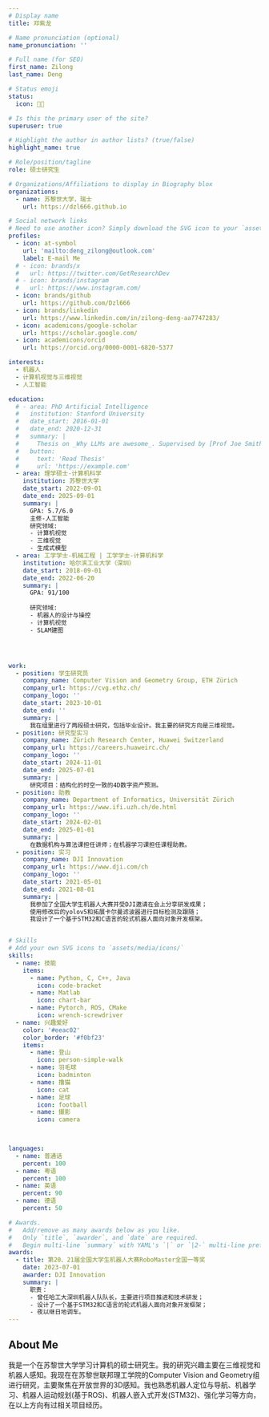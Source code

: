 ```yaml
---
# Display name
title: 邓紫龙

# Name pronunciation (optional)
name_pronunciation: ''

# Full name (for SEO)
first_name: Zilong
last_name: Deng

# Status emoji 
status:
  icon: 👨‍💻

# Is this the primary user of the site?
superuser: true

# Highlight the author in author lists? (true/false)
highlight_name: true

# Role/position/tagline
role: 硕士研究生

# Organizations/Affiliations to display in Biography blox
organizations:
  - name: 苏黎世大学，瑞士
    url: https://dzl666.github.io

# Social network links
# Need to use another icon? Simply download the SVG icon to your `assets/media/icons/` folder.
profiles:
  - icon: at-symbol
    url: 'mailto:deng_zilong@outlook.com'
    label: E-mail Me
  # - icon: brands/x
  #   url: https://twitter.com/GetResearchDev
  # - icon: brands/instagram
  #   url: https://www.instagram.com/
  - icon: brands/github
    url: https://github.com/Dzl666
  - icon: brands/linkedin
    url: https://www.linkedin.com/in/zilong-deng-aa7747283/
  - icon: academicons/google-scholar
    url: https://scholar.google.com/
  - icon: academicons/orcid
    url: https://orcid.org/0000-0001-6820-5377

interests:
  - 机器人
  - 计算机视觉与三维视觉
  - 人工智能

education:
  # - area: PhD Artificial Intelligence
  #   institution: Stanford University
  #   date_start: 2016-01-01
  #   date_end: 2020-12-31
  #   summary: |
  #     Thesis on _Why LLMs are awesome_. Supervised by [Prof Joe Smith](https://example.com). Presented papers at 5 IEEE conferences with the contributions being published in 2 Springer journals.
  #   button:
  #     text: 'Read Thesis'
  #     url: 'https://example.com'
  - area: 理学硕士-计算机科学
    institution: 苏黎世大学
    date_start: 2022-09-01
    date_end: 2025-09-01
    summary: |
      GPA: 5.7/6.0
      主修-人工智能
      研究领域:
      - 计算机视觉
      - 三维视觉
      - 生成式模型
  - area: 工学学士-机械工程 | 工学学士-计算机科学
    institution: 哈尔滨工业大学（深圳）
    date_start: 2018-09-01
    date_end: 2022-06-20
    summary: |
      GPA: 91/100
      
      研究领域:
      - 机器人的设计与操控
      - 计算机视觉
      - SLAM建图




work:
  - position: 学生研究员
    company_name: Computer Vision and Geometry Group, ETH Zürich
    company_url: https://cvg.ethz.ch/
    company_logo: ''
    date_start: 2023-10-01
    date_end: ''
    summary: |
      我在组里进行了两段硕士研究，包括毕业设计。我主要的研究方向是三维视觉。
  - position: 研究型实习
    company_name: Zürich Research Center, Huawei Switzerland
    company_url: https://careers.huaweirc.ch/
    company_logo: ''
    date_start: 2024-11-01
    date_end: 2025-07-01
    summary: |
      研究项目：结构化的时空一致的4D数字资产预测。
  - position: 助教
    company_name: Department of Informatics, Universität Zürich
    company_url: https://www.ifi.uzh.ch/de.html
    company_logo: ''
    date_start: 2024-02-01
    date_end: 2025-01-01
    summary: |
      在数据机构与算法课担任讲师；在机器学习课担任课程助教。
  - position: 实习
    company_name: DJI Innovation
    company_url: https://www.dji.com/ch
    company_logo: ''
    date_start: 2021-05-01
    date_end: 2021-08-01
    summary: |
      我参加了全国大学生机器人大赛并受DJI邀请在会上分享研发成果；
      使用修改后的yolov5和拓展卡尔曼滤波器进行目标检测及跟随；
      我设计了一个基于STM32和C语言的轮式机器人面向对象开发框架。


# Skills
# Add your own SVG icons to `assets/media/icons/`
skills:
  - name: 技能
    items:
      - name: Python, C, C++, Java
        icon: code-bracket
      - name: Matlab
        icon: chart-bar
      - name: Pytorch, ROS, CMake
        icon: wrench-screwdriver
  - name: 兴趣爱好
    color: '#eeac02'
    color_border: '#f0bf23'
    items:
      - name: 登山
        icon: person-simple-walk
      - name: 羽毛球
        icon: badminton
      - name: 撸猫
        icon: cat
      - name: 足球
        icon: football
      - name: 摄影
        icon: camera
      


languages:
  - name: 普通话
    percent: 100
  - name: 粤语
    percent: 100
  - name: 英语
    percent: 90
  - name: 德语
    percent: 50

# Awards.
#   Add/remove as many awards below as you like.
#   Only `title`, `awarder`, and `date` are required.
#   Begin multi-line `summary` with YAML's `|` or `|2-` multi-line prefix and indent 2 spaces below.
awards:
  - title: 第20、21届全国大学生机器人大赛RoboMaster全国一等奖
    date: 2023-07-01
    awarder: DJI Innovation
    summary: |
      职责：
      - 曾任哈工大深圳机器人队队长，主要进行项目推进和技术研发；
      - 设计了一个基于STM32和C语言的轮式机器人面向对象开发框架；
      - 夜以继日地调车。
---
```


## About Me

我是一个在苏黎世大学学习计算机的硕士研究生。我的研究兴趣主要在三维视觉和机器人感知。我现在在苏黎世联邦理工学院的Computer Vision and Geometry组进行研究，主要聚焦在开放世界的3D感知。我也熟悉机器人定位与导航、机器学习、机器人运动规划(基于ROS)、机器人嵌入式开发(STM32)、强化学习等方向，在以上方向有过相关项目经历。
